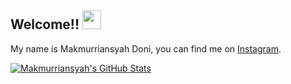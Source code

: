 ## Welcome!! <img src="https://raw.githubusercontent.com/iampavangandhi/iampavangandhi/master/gifs/Hi.gif" width="30px"></h2>
My name is Makmurriansyah Doni, you can find me on [Instagram](https://www.instagram.com/makmurriansyah).

<a href="https://github.com/Makmurriansyah/Makmurriansyah">
  <img align="center" src="https://github-readme-stats.vercel.app/api?username=Makmurriansyah&show_icons=true&line_height=27&count_private=true&title_color=ffffff&text_color=c9cacc&icon_color=2bbc8a&bg_color=1d1f21" alt="Makmurriansyah's GitHub Stats" />
</a>
